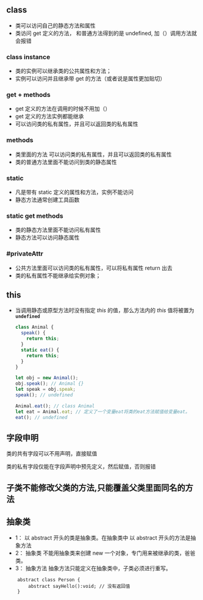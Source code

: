 ## class

- 类可以访问自己的静态方法和属性
- 类访问 get 定义的方法， 和普通方法得到的是 undefined, 加（）调用方法就会报错

### class instance

- 类的实例可以继承类的公共属性和方法；
- 实例可以访问并且继承带 get 的方法（或者说是属性更加贴切）

### get + methods

- get 定义的方法在调用的时候不用加（）
- get 定义的方法实例都能继承
- 可以访问类的私有属性，并且可以返回类的私有属性

### methods

- 类里面的方法 可以访问类的私有属性，并且可以返回类的私有属性
- 类的普通方法里面不能访问到类的静态属性

### static

- 凡是带有 static 定义的属性和方法，实例不能访问
- 静态方法通常创建工具函数

### static get methods

- 类的静态方法里面不能访问私有属性
- 静态方法可以访问静态属性

### #privateAttr

- 公共方法里面可以访问类的私有属性，可以将私有属性 return 出去
- 类的私有属性不能继承给实例对象；

## this

- 当调用静态或原型方法时没有指定 _this_ 的值，那么方法内的 _this_ 值将被置为 **`undefined`**

  ```javascript
  class Animal {
    speak() {
      return this;
    }
    static eat() {
      return this;
    }
  }

  let obj = new Animal();
  obj.speak(); // Animal {}
  let speak = obj.speak;
  speak(); // undefined

  Animal.eat(); // class Animal
  let eat = Animal.eat; // 定义了一个变量eat将类的eat方法赋值给变量eat。
  eat(); // undefined
  ```

## 字段申明

类的共有字段可以不用声明，直接赋值

类的私有字段仅能在字段声明中预先定义，然后赋值，否则报错

## 子类不能修改父类的方法,只能覆盖父类里面同名的方法

## 抽象类

- 1： 以 abstract 开头的类是抽象类。在抽象类中 以 abstract 开头的方法是抽象方法
- 2： 抽象类 不能用抽象类来创建 new 一个对象，专门用来被继承的类，爸爸类。
- 3： 抽象方法 抽象方法只能定义在抽象类中，子类必须进行重写。

```
    abstract class Person {
        abstract sayHello():void; // 没有返回值
    }
```
